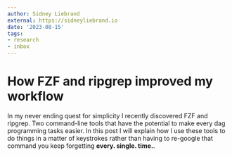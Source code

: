 ```yaml
---
author: Sidney Liebrand
external: https://sidneyliebrand.io
date: '2023-08-15'
tags:
- research
- inbox
---
```


# How FZF and ripgrep improved my workflow

In my never ending quest for simplicity I recently discovered FZF and ripgrep. Two command-line tools that have the potential to make every dag programming tasks easier. In this post I will explain how I use these tools to do things in a matter of keystrokes rather than having to re-google that command you keep forgetting <strong>every. single. time.</strong>.
